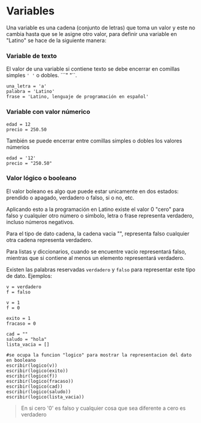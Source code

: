 # Variables

Una variable es una cadena (conjunto de letras) que toma un valor y este no cambia hasta que se le asigne otro valor, para definir una variable en "Latino" se hace de la siguiente manera:


### Variable de texto
El valor de una variable si contiene texto se debe encerrar en comillas simples ``` ' ' ``` o dobles. ```" "``.
```
una_letra = 'a'
palabra = 'Latino'
frase = 'Latino, lenguaje de programación en español'
```

### Variable con valor númerico
```
edad = 12
precio = 250.50
```
También se puede encerrar entre comillas simples o dobles los valores númerios

```
edad = '12'
precio = "250.50"
```


### Valor lógico o booleano
El valor boleano es algo que puede estar unicamente en dos estados: prendido o apagado, verdadero o falso, si o no, etc. 

Aplicando esto a la programación en Latino existe el valor 0 "cero" para falso y cualquier otro número o simbolo, letra o frase representa verdadero, incluso números negativos.

Para el tipo de dato cadena, la cadena vacia "", representa falso cualquier otra cadena representa verdadero.

Para listas y diccionarios, cuando se encuentre vacio representará falso, mientras que si contiene al menos un elemento representará verdadero.

Existen las palabras reservadas `verdadero` y `falso` para representar este tipo de dato.
Ejemplos:


```
v = verdadero
f = falso

v = 1
f = 0

exito = 1
fracaso = 0

cad = ""
saludo = "hola"
lista_vacia = []

#se ocupa la funcion "logico" para mostrar la representacion del dato en booleano
escribir(logico(v))
escribir(logico(exito))
escribir(logico(f))
escribir(logico(fracaso))
escribir(logico(cad))
escribir(logico(saludo))
escribir(logico(lista_vacia))
```
> En si cero '0' es falso y cualquier cosa que sea diferente a cero es verdadero







